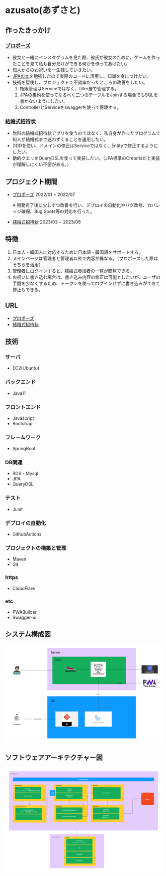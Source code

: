 # azusato(あずさと)

## 作ったきっかけ

### [プロポーズ](https://azusato.com/)
+ 彼女と一緒にインスタグラムを見た際、彼氏が彼女のために、ゲームを作ったことを見て私も自分だけができる何かを作ってあげたい。
+ 知人からのお祝いを一生残していきたい。
+ [JPAの本](https://blogshine.tistory.com/552)を勉強したので実際のコードに活用し、知識を身につけたい。
+ 技術を駆使し、プロジェクトで不効率だったところの改善をしたい。
  1. 権限管理はServiceではなく、filter層で管理する。
  2. JPAの集約を使ってなるべく二つのテーブルをJoinする場合でもSQLを書かないようにしたい。
  3. ControllerとServiceをswaggerを使って管理する。

### [結婚式招待状](https://azusato.com/wedding/invitation)   
+ 無料の結婚式招待状アプリを使うのではなく、私自身が作ったプログラムで知人が結婚式まで迷わずくることを運用したい。
+ DDDを使い、ドメインの修正はServiceではなく、Entityで修正するようにしたい。
+ 動的クエリをQueryDSLを使って実装したい。（JPA標準のCreteriaだと実装が理解しにくい不便がある。）

## プロジェクト期間

+ [プロポーズ](https://azusato.com/) 2022/01 ~ 2022/07
  
     ※ 開発完了後に少しずつ改善を行い、デプロイの自動化やバグ改修、カバレッジ確保、Bug Spots等の対応を行った。
+ [結婚式招待状](https://azusato.com/wedding/invitation)   2023/03 ~ 2023/06

## 特徴

1. 日本人・韓国人に対応するために日本語・韓国語をサポートする。
2. メインページは管理者と管理者以外で内容が異なる。（プロポーズした際はそちらを活用）
3. 管理者にログインすると、結婚式参加者の一覧が閲覧できる。
4. お祝いに書き込む場合は、書き込み内容の修正は可能としたいが、ユーザの手間を少なくするため、トークンを使ってログインせずに書き込みができて修正もできる。

## URL
+ [プロポーズ](https://azusato.com/)
+ [結婚式招待状](https://azusato.com/wedding/invitation)   

## 技術
### サーバ
+ EC2(Ubuntu)
### バックエンド
+ Java11
### フロントエンド
+ Javascript
+ Bootstrap
### フレームワーク
+ SpringBoot
### DB関連
+ RDS - Mysql
+ JPA
+ QueryDSL
### テスト
+ Junit
### デプロイの自動化
+ GithubActions
### プロジェクトの構築と管理
+ Maven
+ Git
### https
+ CloudFlare
### etc
+ PWABuilder
+ Swagger-ui

## システム構成図
![あずさと - 構成図.jpg](./readme/azusato_server_img.jpg)
## ソフトウェアアーキテクチャー図
![あずさと - ソフトウェアアーキテクチャー図.jpg](./readme/azusato_software_architecture_img.jpg)



